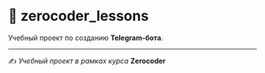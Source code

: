# 🚀 zerocoder_lessons

Учебный проект по созданию **Telegram-бота**.




---

✍️ *Учебный проект в рамках курса* **Zerocoder**